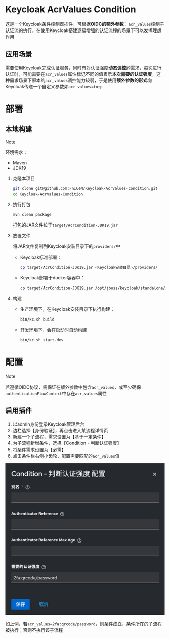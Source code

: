 # Keycloak AcrValues Condition

这是一个Keycloak条件控制器插件，可根据**OIDC的额外参数**：`acr_values`控制子认证流的执行，在使用Keycloak搭建逐级增强的认证流程的场景下可以发挥理想作用

## 应用场景

需要使用Keycloak完成认证服务，同时有对认证强度**动态调控**的需求，每次进行认证时，可能需要在`acr_values`属性标记不同的值表示**本次需要的认证强度**，这种需求场景下原本的`acr_values`调控能力较弱，于是使用**额外参数的形式**向Keycloak传递一个自定义参数如`acr_values=totp`

# 部署

## 本地构建

> [!note]
>
> 环境需求：
>
> - Maven
> - JDK19

1. 克隆本项目

   ```bash
   git clone git@github.com:FnICeN/Keycloak-AcrValues-Condition.git
   cd Keycloak-AcrValues-Condition
   ```

2. 执行打包

   ```bash
   mvn clean package
   ```

   打包的JAR文件位于`target/AcrCondition-JDK19.jar`

3. 放置文件

   将JAR文件复制到Keycloak安装目录下的`providers/`中

   - Keycloak标准部署：

     ```bash
     cp target/AcrCondition-JDK19.jar <Keycloak安装目录>/providers/
     ```

   - Keycloak部署于docker容器中：

     ```bash
     cp target/AcrCondition-JDK19.jar /opt/jboss/keycloak/standalone/deployments/
     ```

4. 构建

   - 生产环境下，在Keycloak安装目录下执行构建：

     ```bash
     bin/kc.sh build
     ```
   
   - 开发环境下，会在启动时自动构建
   
     ```bash
     bin/kc.sh start-dev
     ```

# 配置

> [!NOTE]
>
> 若遵循OIDC协议，需保证在额外参数中包含`acr_values`，或至少确保`authenticationFlowContext`中存在`acr_values`属性

## 启用插件

1. 以admin身份登录Keycloak管理后台
2. 边栏选择【身份验证】，再点击进入某流程详情页
3. 新建一个子流程，需求设置为【基于一定条件】
4. 为子流程新增条件，选择【Condition - 判断认证强度】
5. 将条件需求设置为【必需】
6. 点击条件栏右侧小齿轮，配置需要匹配的`acr_values`值

![1758806198384](static/1758806198384.png)

如上例，若`acr_values=2fa:qrcode/password`，则条件成立，条件所在的子流程被执行；否则不执行该子流程





